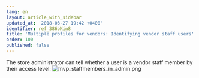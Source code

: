 ```yaml
---
lang: en
layout: article_with_sidebar
updated_at: '2018-03-27 19:42 +0400'
identifier: ref_386bKin8
title: 'Multiple profiles for vendors: Identifying vendor staff users'
order: 100
published: false
---
```

The store administrator can tell whether a user is a vendor staff member by their access level:
![mvp_staffmembers_in_admin.png]({{site.baseurl}}/attachments/ref_7EtCK0bR/mvp_staffmembers_in_admin.png)

